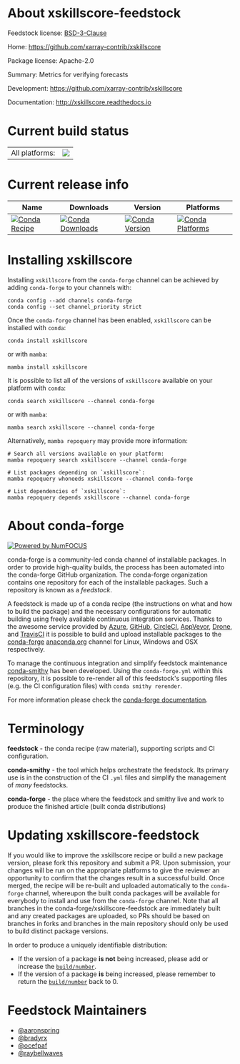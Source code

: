 About xskillscore-feedstock
===========================

Feedstock license: [BSD-3-Clause](https://github.com/conda-forge/xskillscore-feedstock/blob/main/LICENSE.txt)

Home: https://github.com/xarray-contrib/xskillscore

Package license: Apache-2.0

Summary: Metrics for verifying forecasts

Development: https://github.com/xarray-contrib/xskillscore

Documentation: http://xskillscore.readthedocs.io

Current build status
====================


<table><tr><td>All platforms:</td>
    <td>
      <a href="https://dev.azure.com/conda-forge/feedstock-builds/_build/latest?definitionId=6782&branchName=main">
        <img src="https://dev.azure.com/conda-forge/feedstock-builds/_apis/build/status/xskillscore-feedstock?branchName=main">
      </a>
    </td>
  </tr>
</table>

Current release info
====================

| Name | Downloads | Version | Platforms |
| --- | --- | --- | --- |
| [![Conda Recipe](https://img.shields.io/badge/recipe-xskillscore-green.svg)](https://anaconda.org/conda-forge/xskillscore) | [![Conda Downloads](https://img.shields.io/conda/dn/conda-forge/xskillscore.svg)](https://anaconda.org/conda-forge/xskillscore) | [![Conda Version](https://img.shields.io/conda/vn/conda-forge/xskillscore.svg)](https://anaconda.org/conda-forge/xskillscore) | [![Conda Platforms](https://img.shields.io/conda/pn/conda-forge/xskillscore.svg)](https://anaconda.org/conda-forge/xskillscore) |

Installing xskillscore
======================

Installing `xskillscore` from the `conda-forge` channel can be achieved by adding `conda-forge` to your channels with:

```
conda config --add channels conda-forge
conda config --set channel_priority strict
```

Once the `conda-forge` channel has been enabled, `xskillscore` can be installed with `conda`:

```
conda install xskillscore
```

or with `mamba`:

```
mamba install xskillscore
```

It is possible to list all of the versions of `xskillscore` available on your platform with `conda`:

```
conda search xskillscore --channel conda-forge
```

or with `mamba`:

```
mamba search xskillscore --channel conda-forge
```

Alternatively, `mamba repoquery` may provide more information:

```
# Search all versions available on your platform:
mamba repoquery search xskillscore --channel conda-forge

# List packages depending on `xskillscore`:
mamba repoquery whoneeds xskillscore --channel conda-forge

# List dependencies of `xskillscore`:
mamba repoquery depends xskillscore --channel conda-forge
```


About conda-forge
=================

[![Powered by
NumFOCUS](https://img.shields.io/badge/powered%20by-NumFOCUS-orange.svg?style=flat&colorA=E1523D&colorB=007D8A)](https://numfocus.org)

conda-forge is a community-led conda channel of installable packages.
In order to provide high-quality builds, the process has been automated into the
conda-forge GitHub organization. The conda-forge organization contains one repository
for each of the installable packages. Such a repository is known as a *feedstock*.

A feedstock is made up of a conda recipe (the instructions on what and how to build
the package) and the necessary configurations for automatic building using freely
available continuous integration services. Thanks to the awesome service provided by
[Azure](https://azure.microsoft.com/en-us/services/devops/), [GitHub](https://github.com/),
[CircleCI](https://circleci.com/), [AppVeyor](https://www.appveyor.com/),
[Drone](https://cloud.drone.io/welcome), and [TravisCI](https://travis-ci.com/)
it is possible to build and upload installable packages to the
[conda-forge](https://anaconda.org/conda-forge) [anaconda.org](https://anaconda.org/)
channel for Linux, Windows and OSX respectively.

To manage the continuous integration and simplify feedstock maintenance
[conda-smithy](https://github.com/conda-forge/conda-smithy) has been developed.
Using the ``conda-forge.yml`` within this repository, it is possible to re-render all of
this feedstock's supporting files (e.g. the CI configuration files) with ``conda smithy rerender``.

For more information please check the [conda-forge documentation](https://conda-forge.org/docs/).

Terminology
===========

**feedstock** - the conda recipe (raw material), supporting scripts and CI configuration.

**conda-smithy** - the tool which helps orchestrate the feedstock.
                   Its primary use is in the construction of the CI ``.yml`` files
                   and simplify the management of *many* feedstocks.

**conda-forge** - the place where the feedstock and smithy live and work to
                  produce the finished article (built conda distributions)


Updating xskillscore-feedstock
==============================

If you would like to improve the xskillscore recipe or build a new
package version, please fork this repository and submit a PR. Upon submission,
your changes will be run on the appropriate platforms to give the reviewer an
opportunity to confirm that the changes result in a successful build. Once
merged, the recipe will be re-built and uploaded automatically to the
`conda-forge` channel, whereupon the built conda packages will be available for
everybody to install and use from the `conda-forge` channel.
Note that all branches in the conda-forge/xskillscore-feedstock are
immediately built and any created packages are uploaded, so PRs should be based
on branches in forks and branches in the main repository should only be used to
build distinct package versions.

In order to produce a uniquely identifiable distribution:
 * If the version of a package **is not** being increased, please add or increase
   the [``build/number``](https://docs.conda.io/projects/conda-build/en/latest/resources/define-metadata.html#build-number-and-string).
 * If the version of a package **is** being increased, please remember to return
   the [``build/number``](https://docs.conda.io/projects/conda-build/en/latest/resources/define-metadata.html#build-number-and-string)
   back to 0.

Feedstock Maintainers
=====================

* [@aaronspring](https://github.com/aaronspring/)
* [@bradyrx](https://github.com/bradyrx/)
* [@ocefpaf](https://github.com/ocefpaf/)
* [@raybellwaves](https://github.com/raybellwaves/)

